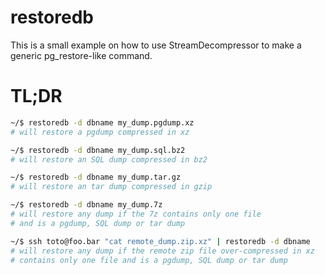 restoredb
=========

This is a small example on how to use StreamDecompressor to make a generic
pg_restore-like command.

TL;DR
=====

```bash
~/$ restoredb -d dbname my_dump.pgdump.xz
# will restore a pgdump compressed in xz

~/$ restoredb -d dbname my_dump.sql.bz2
# will restore an SQL dump compressed in bz2

~/$ restoredb -d dbname my_dump.tar.gz
# will restore an tar dump compressed in gzip

~/$ restoredb -d dbname my_dump.7z
# will restore any dump if the 7z contains only one file
# and is a pgdump, SQL dump or tar dump

~/$ ssh toto@foo.bar "cat remote_dump.zip.xz" | restoredb -d dbname
# will restore any dump if the remote zip file over-compressed in xz
# contains only one file and is a pgdump, SQL dump or tar dump
```
